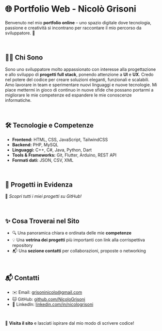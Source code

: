 # 🌐 Portfolio Web - Nicolò Grisoni 
Benvenuto nel mio **portfolio online** – uno spazio digitale dove tecnologia, passione e creatività si incontrano per raccontare il mio percorso da sviluppatore. 🚀

<br>

## 👨‍💻 Chi Sono

Sono uno sviluppatore molto appassionato con interesse alla progettazione e allo sviluppo di **progetti full stack**, ponendo attenzione a **UI** e **UX**. Credo nel potere del codice per creare soluzioni eleganti, funzionali e scalabili. Amo lavorare in team e sperimentare nuovi linguaggi e nuove tecnologie. Mi piace mettermi in gioco di continuo in nuove sfide che possano portarmi a migliorare le mie competenze ed espandere le mie conoscenze informatiche.

<br>

## 🛠️ Tecnologie e Competenze

- **Frontend:** HTML, CSS, JavaScript, TailwindCSS
- **Backend:** PHP, MySQL
- **Linguaggi:** C++, C#, Java, Python, Dart
- **Tools & Frameworks:** Git, Flutter, Arduino, REST API  
- **Formati dati:** JSON, CSV, XML

<br>

## 📂 Progetti in Evidenza

🔗 *Scopri tutti i miei progetti su GitHub!*

<br>

## ✨ Cosa Troverai nel Sito

- 🔍 Una panoramica chiara e ordinata delle mie **competenze**
- 💡 Una **vetrina dei progetti** più importanti con link alla corrispettiva repository
- 📬 Una **sezione contatti** per collaborazioni, proposte o networking

<br>

## 📬 Contatti

- ✉️ Email: [grisoninicolo@gmail.com](mailto:grisoninicolo@gmail.com)  
- 🐱 GitHub: [github.com/NicoloGrisoni](https://github.com/NicoloGrisoni)
- 💼 LinkedIn: [linkedin.com/in/nicologrisoni](https://linkedin.com/in/nicologrisoni)

<br>

🌟 **Visita il sito** e lasciati ispirare dal mio modo di scrivere codice!